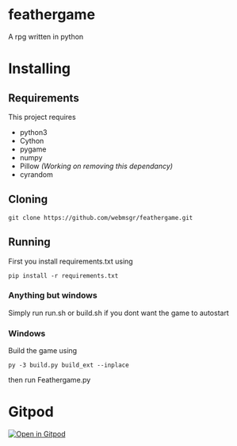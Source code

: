 # feathergame
A rpg written in python

# Installing
## Requirements
This project requires

+ python3
+ Cython
+ pygame
+ numpy
+ Pillow _(Working on removing this dependancy)_
+ cyrandom
## Cloning
```
git clone https://github.com/webmsgr/feathergame.git
```
## Running
First you install requirements.txt using
```
pip install -r requirements.txt
```
### Anything but windows
Simply run run.sh or build.sh if you dont want the game to autostart
### Windows
Build the game using 
```
py -3 build.py build_ext --inplace
``` 
then run Feathergame.py

# Gitpod
[![Open in Gitpod](https://gitpod.io/button/open-in-gitpod.svg)](https://gitpod.io/#https://github.com/webmsgr/feathergame)
